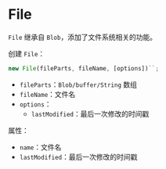 # File

`File` 继承自 `Blob`，添加了文件系统相关的功能。

创建 `File`：

```js
new File(fileParts, fileName, [options])``;
```

- `fileParts`：`Blob/buffer/String` 数组
- `fileName`：文件名
- `options`：
  - `lastModified`：最后一次修改的时间戳

属性：

- `name`：文件名
- `lastModified`：最后一次修改的时间戳
